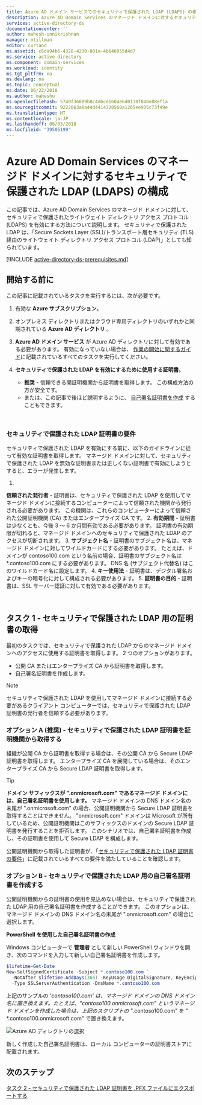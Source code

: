 ```yaml
---
title: Azure AD ドメイン サービスでのセキュリティで保護された LDAP (LDAPS) の構成 | Microsoft Docs
description: Azure AD Domain Services のマネージド ドメインに対するセキュリティで保護された LDAP (LDAPS) の構成
services: active-directory-ds
documentationcenter: ''
author: mahesh-unnikrishnan
manager: mtillman
editor: curtand
ms.assetid: c6da94b6-4328-4230-801a-4b646055d4d7
ms.service: active-directory
ms.component: domain-services
ms.workload: identity
ms.tgt_pltfrm: na
ms.devlang: na
ms.topic: conceptual
ms.date: 06/22/2018
ms.author: maheshu
ms.openlocfilehash: 5740f36889b8c4d6ce1604e6d0138f840e88ef1a
ms.sourcegitcommit: 9222063a6a44d4414720560a1265ee935c73f49e
ms.translationtype: HT
ms.contentlocale: ja-JP
ms.lasthandoff: 08/03/2018
ms.locfileid: "39505199"
---
```

# <a name="configure-secure-ldap-ldaps-for-an-azure-ad-domain-services-managed-domain"></a>Azure AD Domain Services のマネージド ドメインに対するセキュリティで保護された LDAP (LDAPS) の構成
この記事では、Azure AD Domain Services のマネージド ドメインに対して、セキュリティで保護されたライトウェイト ディレクトリ アクセス プロトコル (LDAPS) を有効にする方法について説明します。 セキュリティで保護された LDAP は、「Secure Sockets Layer (SSL)/トランスポート層セキュリティ (TLS) 経由のライトウェイト ディレクトリ アクセス プロトコル (LDAP)」としても知られています。

[!INCLUDE [active-directory-ds-prerequisites.md](../../includes/active-directory-ds-prerequisites.md)]

## <a name="before-you-begin"></a>開始する前に
この記事に記載されているタスクを実行するには、次が必要です。

1. 有効な **Azure サブスクリプション**。
2. オンプレミス ディレクトリまたはクラウド専用ディレクトリのいずれかと同期されている **Azure AD ディレクトリ** 。
3. **Azure AD ドメイン サービス** が Azure AD ディレクトリに対して有効である必要があります。 有効になっていない場合は、 [作業の開始に関するガイド](active-directory-ds-getting-started.md)に記載されているすべてのタスクを実行してください。
4. **セキュリティで保護された LDAP を有効にするために使用する証明書**。

   * **推奨** - 信頼できる開証明機関から証明書を取得します。 この構成方法の方が安全です。
   * または、この記事で後ほど説明するように、 [自己署名証明書を作成](#task-1---obtain-a-certificate-for-secure-ldap) することもできます。

<br>

### <a name="requirements-for-the-secure-ldap-certificate"></a>セキュリティで保護された LDAP 証明書の要件
セキュリティで保護された LDAP を有効にする前に、以下のガイドラインに従って有効な証明書を取得します。 マネージド ドメインに対して、セキュリティで保護された LDAP を無効な証明書または正しくない証明書で有効にしようとすると、エラーが発生します。

1. 
  **信頼された発行者** - 証明書は、セキュリティで保護された LDAP を使用してマネージド ドメインに接続するコンピューターによって信頼された機関から発行される必要があります。 この機関は、これらのコンピューターによって信頼された公開証明機関 (CA) またはエンタープライズ CA です。
2. **有効期間** - 証明書は少なくとも、今後 3 ～ 6 か月間有効である必要があります。 証明書の有効期限が切れると、マネージド ドメインへのセキュリティで保護された LDAP のアクセスが切断されます。
3. 
  **サブジェクト名** - 証明書のサブジェクト名は、マネージド ドメインに対してワイルドカードにする必要があります。 たとえば、ドメインが contoso100.com という名前の場合、証明書のサブジェクト名は *.contoso100.com にする必要があります。 DNS 名 (サブジェクト代替名) はこのワイルドカード名に設定します。
4. **キー使用法** - 証明書は、デジタル署名およびキーの暗号化に対して構成される必要があります。
5. **証明書の目的** - 証明書は、SSL サーバー認証に対して有効である必要があります。

<br>

## <a name="task-1---obtain-a-certificate-for-secure-ldap"></a>タスク 1 - セキュリティで保護された LDAP 用の証明書の取得
最初のタスクでは、セキュリティで保護された LDAP からのマネージド ドメインへのアクセスに使用する証明書を取得します。 2 つのオプションがあります。

* 公開 CA またはエンタープライズ CA から証明書を取得します。
* 自己署名証明書を作成します。

> [!NOTE]
> セキュリティで保護された LDAP を使用してマネージド ドメインに接続する必要があるクライアント コンピューターでは、セキュリティで保護された LDAP 証明書の発行者を信頼する必要があります。
>

### <a name="option-a-recommended---obtain-a-secure-ldap-certificate-from-a-certification-authority"></a>オプション A (推奨) - セキュリティで保護された LDAP 証明書を証明機関から取得する
組織が公開 CA から証明書を取得する場合は、その公開 CA から Secure LDAP 証明書を取得します。 エンタープライズ CA を展開している場合は、そのエンタープライズ CA から Secure LDAP 証明書を取得します。

> [!TIP]
> 
>   **ドメイン サフィックスが ".onmicrosoft.com" であるマネージド ドメインには、自己署名証明書を使用します。**
マネージド ドメインの DNS ドメイン名の末尾が ".onmicrosoft.com" の場合、公開証明機関から Secure LDAP 証明書を取得することはできません。 "onmicrosoft.com" ドメインは Microsoft が所有しているため、公開証明機関はこのサフィックスのドメインの Secure LDAP 証明書を発行することを拒否します。 このシナリオでは、自己署名証明書を作成し、その証明書を使用して Secure LDAP を構成します。
>

公開証明機関から取得した証明書が、「[セキュリティで保護された LDAP 証明書の要件](#requirements-for-the-secure-ldap-certificate)」に記載されているすべての要件を満たしていることを確認します。


### <a name="option-b---create-a-self-signed-certificate-for-secure-ldap"></a>オプション B - セキュリティで保護された LDAP 用の自己署名証明書を作成する
公開証明機関からの証明書の使用を見込めない場合は、セキュリティで保護された LDAP 用の自己署名証明書を作成することができます。 このオプションは、マネージド ドメインの DNS ドメイン名の末尾が ".onmicrosoft.com" の場合に選択します。

**PowerShell を使用した自己署名証明書の作成**

Windows コンピューターで **管理者** として新しい PowerShell ウィンドウを開き、次のコマンドを入力して新しい自己署名証明書を作成します。

```powershell
$lifetime=Get-Date
New-SelfSignedCertificate -Subject *.contoso100.com `
  -NotAfter $lifetime.AddDays(365) -KeyUsage DigitalSignature, KeyEncipherment `
  -Type SSLServerAuthentication -DnsName *.contoso100.com
```

上記のサンプルの '*contoso100.com' は、マネージド ドメインの DNS ドメイン名に置き換えます。たとえば、"contoso100.onmicrosoft.com" というマネージド ドメインを作成した場合は、上記のスクリプトの "*.contoso100.com" を " *.contoso100.onmicrosoft.com" で置き換えます。

![Azure AD ディレクトリの選択](./media/active-directory-domain-services-admin-guide/secure-ldap-powershell-create-self-signed-cert.png)

新しく作成した自己署名証明書は、ローカル コンピューターの証明書ストアに配置されます。


## <a name="next-step"></a>次のステップ
[タスク 2 - セキュリティで保護された LDAP 証明書を .PFX ファイルにエクスポートする](active-directory-ds-admin-guide-configure-secure-ldap-export-pfx.md)
